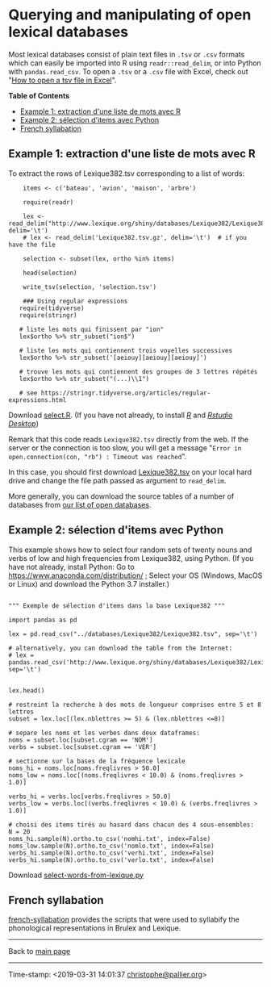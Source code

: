 # Querying and manipulating of open lexical databases

Most lexical databases consist of plain text files in `.tsv`  or `.csv` formats which can easily be imported into R using `readr::read_delim`, or into Python with `pandas.read_csv`. To open a `.tsv` or a `.csv` file with Excel, check out "[How to open a tsv file in Excel](https://rievent.zendesk.com/hc/en-us/articles/360000029172-FAQ-How-do-I-open-a-tsv-file-in-Excel-)".

<!-- markdown-toc start - Don't edit this section. Run M-x markdown-toc-refresh-toc -->
**Table of Contents**

 - [Example 1: extraction d'une liste de mots avec R](#example-1-extraction-dune-liste-de-mots-avec-r)
 - [Example 2: sélection d'items avec Python](#example-2-sélection-ditems-avec-python)
 - [French syllabation](#french-syllabation)

<!-- markdown-toc end -->


## Example 1: extraction d'une liste de mots avec R ##

To extract the rows of Lexique382.tsv corresponding to a list of words:


```{R}
    items <- c('bateau', 'avion', 'maison', 'arbre')

    require(readr)

    lex <- read_delim("http://www.lexique.org/shiny/databases/Lexique382/Lexique382.tsv.gz", delim='\t')
    # lex <- read_delim('Lexique382.tsv.gz', delim='\t')  # if you have the file

    selection <- subset(lex, ortho %in% items)

    head(selection)

    write_tsv(selection, 'selection.tsv')

    ### Using regular expressions
   require(tidyverse)
   require(stringr)

   # liste les mots qui finissent par "ion"
   lex$ortho %>% str_subset("ion$")

   # liste les mots qui contiennent trois voyelles successives
   lex$ortho %>% str_subset('[aeiouy][aeiouy][aeiouy]')

   # trouve les mots qui contiennent des groupes de 3 lettres répétés
   lex$ortho %>% str_subset("(...)\\1")

   # see https://stringr.tidyverse.org/articles/regular-expressions.html

```

Download [select.R](select.R). (If you have not already, to install [_R_](https://cran.r-project.org/) and [_Rstudio Desktop_](https://www.rstudio.com))

Remark that this code reads `Lexique382.tsv` directly from the web. 
If the server or the connection is too slow, you will get a message
"`Error in open.connection(con, "rb") : Timeout was reached`".

In this case, you should first download [Lexique382.tsv](http://wwww.lexique.org/shiny/databases/Lexique382/Lexique382.tsv) on your local hard drive and change the file path passed as argument to `read_delim`. 

More generally, you can download the source tables of a number of databases from [our list of open databases](../databases/README.md).

## Example 2: sélection d'items avec Python ##

This example shows how to select four random sets of twenty nouns and verbs of low and high frequencies from Lexique382, using Python. (If you have not already, install Python: Go to <https://www.anaconda.com/distribution/> ; Select your OS (Windows, MacOS or Linux) and download the Python 3.7 installer.)

```{python}

""" Exemple de sélection d'items dans la base Lexique382 """

import pandas as pd

lex = pd.read_csv("../databases/Lexique382/Lexique382.tsv", sep='\t')

# alternatively, you can download the table from the Internet:
# lex = pandas.read_csv('http://www.lexique.org/shiny/databases/Lexique382/Lexique382.tsv', sep='\t')


lex.head()

# restreint la recherche à des mots de longueur comprises entre 5 et 8 lettres
subset = lex.loc[(lex.nblettres >= 5) & (lex.nblettres <=8)]

# separe les noms et les verbes dans deux dataframes:
noms = subset.loc[subset.cgram == 'NOM']
verbs = subset.loc[subset.cgram == 'VER']

# sectionne sur la bases de la fréquence lexicale
noms_hi = noms.loc[noms.freqlivres > 50.0]
noms_low = noms.loc[(noms.freqlivres < 10.0) & (noms.freqlivres > 1.0)]

verbs_hi = verbs.loc[verbs.freqlivres > 50.0]
verbs_low = verbs.loc[(verbs.freqlivres < 10.0) & (verbs.freqlivres > 1.0)]

# choisi des items tirés au hasard dans chacun des 4 sous-ensembles:
N = 20
noms_hi.sample(N).ortho.to_csv('nomhi.txt', index=False)
noms_low.sample(N).ortho.to_csv('nomlo.txt', index=False)
verbs_hi.sample(N).ortho.to_csv('verhi.txt', index=False)
verbs_hi.sample(N).ortho.to_csv('verlo.txt', index=False)
```

Download [select-words-from-lexique.py](select-words-from-lexique.py) 

## French syllabation ##

[french-syllabation](french-syllabation/README.md) provides the scripts that were used to syllabify the phonological representations in Brulex and Lexique.


----

Back to [main page](../README.md)

----

Time-stamp: <2019-03-31 14:01:37 christophe@pallier.org>

